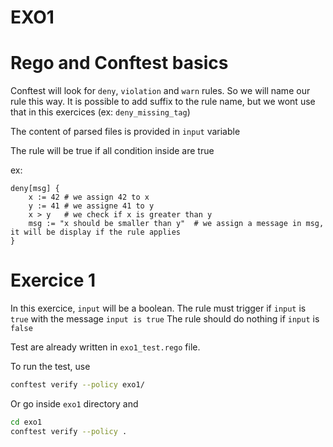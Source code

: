 # EXO1

# Rego and Conftest basics

Conftest will look for `deny`, `violation` and `warn` rules.
So we will name our rule this way. It is possible to add suffix to the rule name,
but we wont use that in this exercices (ex: `deny_missing_tag`)

The content of parsed files is provided in `input` variable


The rule will be true if all condition inside are true

ex:

```rego
deny[msg] {
    x := 42 # we assign 42 to x
    y := 41 # we assigne 41 to y
    x > y   # we check if x is greater than y
    msg := "x should be smaller than y"  # we assign a message in msg, it will be display if the rule applies
}
```


# Exercice 1

In this exercice, `input` will be a boolean.
The rule must trigger if `input` is `true` with the message `input is true`
The rule should do nothing if `input` is `false`

Test are already written in `exo1_test.rego` file.

To run the test, use
```bash
conftest verify --policy exo1/

```

Or go inside `exo1` directory and

```bash
cd exo1
conftest verify --policy .
```
